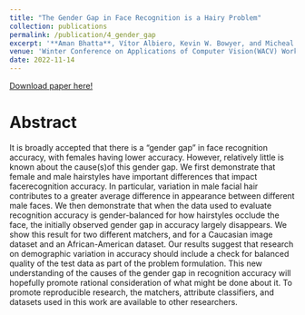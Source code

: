 ```yaml
---
title: "The Gender Gap in Face Recognition is a Hairy Problem"
collection: publications
permalink: /publication/4_gender_gap
excerpt: '**Aman Bhatta**, Vítor Albiero, Kevin W. Bowyer, and Micheal C. King <br><br> This paper analyzes that the gender gap in face recognition accuracy is mostly due varying dimensions of hairstyles that exists for men and is absent for female'
venue: 'Winter Conference on Applications of Computer Vision(WACV) Workshops'
date: 2022-11-14
---
```

[Download paper here!](/files/papers/gender_gap.pdf)

# Abstract
It is broadly accepted that there is a “gender gap” in face recognition accuracy, with females having lower accuracy. However, relatively little is known about the cause(s)of this gender gap. We first demonstrate that female and male hairstyles have important differences that impact facerecognition accuracy. In particular, variation in male facial hair contributes to a greater average difference in appearance between different male faces. We then demonstrate
that when the data used to evaluate recognition accuracy is gender-balanced for how hairstyles occlude the face, the initially observed gender gap in accuracy largely disappears. We show this result for two different matchers, and for a Caucasian image dataset and an African-American dataset. Our results suggest that research on demographic variation in accuracy should include a check for balanced quality of the test data as part of the problem formulation. This new understanding of the causes of the gender gap in recognition accuracy will hopefully promote rational consideration of what might be done about it. To promote reproducible research, the matchers, attribute classifiers, and datasets used in this work are available to other researchers.

